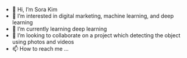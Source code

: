 - 👋 Hi, I’m Sora Kim
- 👀 I’m interested in digital marketing, machine learning, and deep learning
- 🌱 I’m currently learning deep learning
- 💞️ I’m looking to collaborate on a project which detecting the object using photos and videos
- 📫 How to reach me ...

<!---
tosorakim/tosorakim is a ✨ special ✨ repository because its `README.md` (this file) appears on your GitHub profile.
You can click the Preview link to take a look at your changes.
--->
